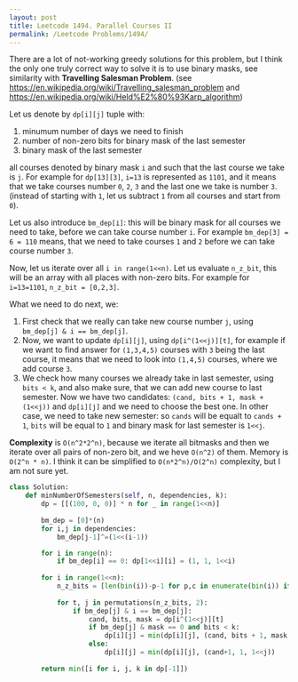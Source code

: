 ```yaml
---
layout: post
title: Leetcode 1494. Parallel Courses II
permalink: /Leetcode Problems/1494/
---
```


There are a lot of not-working greedy solutions for this problem, but I think the only one truly correct way to solve it is to use binary masks, see similarity with **Travelling Salesman Problem**. (see https://en.wikipedia.org/wiki/Travelling_salesman_problem and https://en.wikipedia.org/wiki/Held%E2%80%93Karp_algorithm)

Let us denote by `dp[i][j]` tuple with: 
1. minumum number of days we need to finish
2. number of non-zero bits for binary mask of the last semester
3. binary mask of the last semester

all courses denoted by binary mask `i` and such that the last course we take is `j`. For example for `dp[13][3]`, `i=13` is represented as `1101`, and it means that we take courses number `0`, `2`, `3` and the last one we take is number `3`. (instead of starting with `1`, let us subtract `1` from all courses and start from `0`).

Let us also introduce `bm_dep[i]`: this will be binary mask for all courses we need to take, before we can take course number `i`. For example `bm_dep[3] = 6 = 110` means, that we need to take courses `1` and `2` before we can take course number `3`.

Now, let us iterate over all `i in range(1<<n)`. Let us evaluate `n_z_bit`, this will be an array with all places with non-zero bits. For example for `i=13=1101`, `n_z_bit = [0,2,3]`.

What we need to do next, we:
1. First check that we really can take new course number `j`, using `bm_dep[j] & i == bm_dep[j]`.
2. Now, we want to update `dp[i][j]`, using `dp[i^(1<<j)][t]`, for example if we want to find answer for `(1,3,4,5)` courses with `3` being the last course, it means that we need to look into `(1,4,5)` courses, where we add course `3`.
3. We check how many courses we already take in last semester, using `bits < k`, and also make sure, that we can add new course to last semester. Now we have two candidates: `(cand, bits + 1, mask + (1<<j))` and `dp[i][j]` and we need to choose the best one. In other case, we need to take new semester: so `cands` will be equalt to `cands + 1`, `bits` will be equal to `1` and binary mask for last semester is `1<<j`.

**Complexity** is `O(n^2*2^n)`, because we iterate all bitmasks and then we iterate over all pairs of non-zero bit, and we heve `O(n^2)` of them. Memory is `O(2^n * n)`.
I think it can be simplified to `O(n*2^n)/O(2^n)` complexity, but I am not sure yet.

```python
class Solution:
    def minNumberOfSemesters(self, n, dependencies, k):
        dp = [[(100, 0, 0)] * n for _ in range(1<<n)]
        
        bm_dep = [0]*(n)
        for i,j in dependencies:
            bm_dep[j-1]^=(1<<(i-1))

        for i in range(n):
            if bm_dep[i] == 0: dp[1<<i][i] = (1, 1, 1<<i)
        
        for i in range(1<<n):
            n_z_bits = [len(bin(i))-p-1 for p,c in enumerate(bin(i)) if c=="1"]
                    
            for t, j in permutations(n_z_bits, 2):
                if bm_dep[j] & i == bm_dep[j]:
                    cand, bits, mask = dp[i^(1<<j)][t]
                    if bm_dep[j] & mask == 0 and bits < k:
                        dp[i][j] = min(dp[i][j], (cand, bits + 1, mask + (1<<j)))
                    else:
                        dp[i][j] = min(dp[i][j], (cand+1, 1, 1<<j))
                                          
        return min([i for i, j, k in dp[-1]])
```
